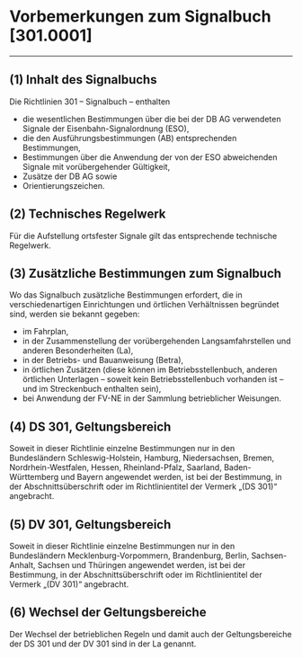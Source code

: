 # Vorbemerkungen zum Signalbuch [301.0001]

---
 
## (1) Inhalt des Signalbuchs

Die Richtlinien 301 – Signalbuch – enthalten
- die wesentlichen Bestimmungen über die bei der DB AG verwendeten Signale der Eisenbahn-Signalordnung (ESO),
- die den Ausführungsbestimmungen (AB) entsprechenden Bestimmungen,
- Bestimmungen über die Anwendung der von der ESO abweichenden Signale mit vorübergehender Gültigkeit,
- Zusätze der DB AG sowie
- Orientierungszeichen.

## (2) Technisches Regelwerk

Für die Aufstellung ortsfester Signale gilt das entsprechende technische Regelwerk.

## (3) Zusätzliche Bestimmungen zum Signalbuch

Wo das Signalbuch zusätzliche Bestimmungen erfordert, die in verschiedenartigen
Einrichtungen und örtlichen Verhältnissen begründet sind, werden sie bekannt gegeben:
- im Fahrplan,
- in der Zusammenstellung der vorübergehenden Langsamfahrstellen und anderen Besonderheiten (La),
- in der Betriebs- und Bauanweisung (Betra),
- in örtlichen Zusätzen (diese können im Betriebsstellenbuch, anderen örtlichen
Unterlagen – soweit kein Betriebsstellenbuch vorhanden ist – und im Streckenbuch enthalten sein),
- bei Anwendung der FV-NE in der Sammlung betrieblicher Weisungen.

## (4) DS 301, Geltungsbereich

Soweit in dieser Richtlinie einzelne Bestimmungen nur in den Bundesländern
Schleswig-Holstein, Hamburg, Niedersachsen, Bremen, Nordrhein-Westfalen,
Hessen, Rheinland-Pfalz, Saarland, Baden-Württemberg und Bayern angewendet
werden, ist bei der Bestimmung, in der Abschnittsüberschrift oder im
Richtlinientitel der Vermerk „(DS 301)“ angebracht.

## (5) DV 301, Geltungsbereich

Soweit in dieser Richtlinie einzelne Bestimmungen nur in den Bundesländern
Mecklenburg-Vorpommern, Brandenburg, Berlin, Sachsen-Anhalt, Sachsen
und Thüringen angewendet werden, ist bei der Bestimmung, in der Abschnittsüberschrift
oder im Richtlinientitel der Vermerk „(DV 301)“ angebracht.

## (6) Wechsel der Geltungsbereiche

Der Wechsel der betrieblichen Regeln und damit auch der Geltungsbereiche
der DS 301 und der DV 301 sind in der La genannt.